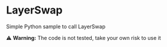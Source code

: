 # LayerSwap
Simple Python sample to call LayerSwap

⚠️ **Warning:** The code is not tested, take your own risk to use it
